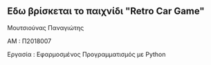 ## Εδω βρίσκεται το παιχνίδι "Retro Car Game"

Μουτσιούνας Παναγιώτης

ΑΜ : Π2018007

Εργασία : Εφαρμοσμένος Προγραμματισμός με Python
